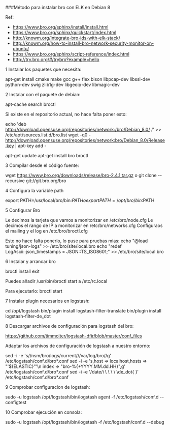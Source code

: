 ###Método para instalar bro con ELK en Debian 8

Ref:
* https://www.bro.org/sphinx/install/install.html
* https://www.bro.org/sphinx/quickstart/index.html
* http://knowm.org/integrate-bro-ids-with-elk-stack/
* http://knowm.org/how-to-install-bro-network-security-monitor-on-ubuntu/
* https://www.bro.org/sphinx/script-reference/index.html
* http://try.bro.org/#/trybro?example=hello


1 Instalar los paquetes que necesita:

apt-get install cmake make gcc g++ flex bison libpcap-dev libssl-dev python-dev swig zlib1g-dev libgeoip-dev libmagic-dev



2 Instalar con el paquete de debian:

apt-cache search broctl

Si existe en el repositorio actual, no hace falta poner esto:

echo 'deb http://download.opensuse.org/repositories/network:/bro/Debian_8.0/ /' >> /etc/apt/sources.list.d/bro.list
wget -q0 - http://download.opensuse.org/repositories/network:bro/Debian_8.0/Release.key | apt-key add -

apt-get update
apt-get install bro broctl



3 Compilar desde el código fuente:

wget https://www.bro.org/downloads/release/bro-2.4.1.tar.gz
o
git clone --recursive git://git.bro.org/bro


4 Configura la variable path

export PATH=/usr/local/bro/bin:$PATH
o
export PATH=/opt/bro/bin:$PATH

5 Configurar Bro

Le decimos la tarjeta que vamos a monitorizar en /etc/bro/node.cfg
Le decimos el rango de IP a monitorizar en /etc/bro/networks.cfg
Configuraos el mailing y el log en /etc/bro/broctl.cfg

Esto no  hace falta ponerlo, lo puse para pruebas mias:
echo "@load tuning/json-logs" >> /etc/bro/site/local.bro
echo "redef LogAscii::json_timestamps = JSON::TS_ISO8601;" >> /etc/bro/site/local.bro

6 Instalar y arrancar bro

broctl
install
exit

Puedes añadir /usr/bin/broctl start a /etc/rc.local

Para ejecutarlo:
broctl start


7 Instalar plugin necesarios en logstash:

cd /opt/logstash
bin/plugin install logstash-filter-translate
bin/plugin install logstash-filter-de_dot


8 Descargar archivos de configuración para logstash del bro:

https://github.com/timmolter/logstash-dfir/blob/master/conf_files

Adaptar los archivos de configuración de logstash a nuestro entorno:

sed -i -e 's/\/nsm\/bro\/logs\/current\//\/var\/log\/bro\//g' /etc/logstash/conf.d/bro*.conf
sed -i -e 's,host => localhost,hosts => "'${ELASTIC}'"\n index => "bro-%{+YYYY.MM.dd.HH}",g' /etc/logstash/conf.d/bro*.conf
sed -i -e '/date/i \ \ \ \ \de_dot{ }' /etc/logstash/conf.d/bro*.conf


9 Comprobar configuracion de logstash:

sudo -u logstash /opt/logstash/bin/logstash agent -f /etc/logstash/conf.d --configtest


10 Comprobar ejecución en consola:

sudo -u logstash /opt/logstash/bin/logstash -f /etc/logstash/conf.d --debug

